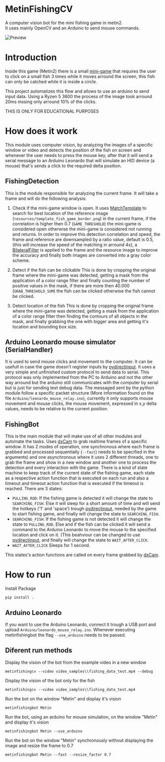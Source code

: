 # MetinFishingCV 
A computer vision bot for the mini fishing game in metin2.<br>
It uses mainly OpenCV and an Arduino to send mouse commands.

![Preview](/preview.gif)



# Introduction
Inside this game (Metin2) there is a small [mini-game](https://en-wiki.metin2.gameforge.com/index.php/Fishing) that requires the user to click on a small fish 3 times while it moves arround the screen, this fish can only be catched while it is inside a circle.

This project automatizes this flow and allows to use an arduino to send input data.
Using a Ryzen 5 3600 the process of the image took arround 20ms mssing only arround 10% of the clicks.

THIS IS ONLY FOR EDUCATIONAL PURPOSES
# How does it work
This module uses computer vision, by analyzing the images of a specific window or video and detects the position of the fish on screen and whenever the user needs to press the mouse key, after that it will send a serial message to an Arduino Leonardo that will simulate an HID device (a mouse) that's sends a click to the required delta position.

## FishingDetection
This is the module responsible for analyzing the current frame.
It will take a frame and will do the following analysis:
1. Check if the mini-game window is open.
It uses [MatchTemplate](https://docs.opencv.org/4.x/d4/dc6/tutorial_py_template_matching.html) to search for best location of the reference image (```resources/template_fish_game_border.png```) in the current frame, if the correlation is higher then 0.7 (```GAME_THRESHOLD```) the mini-game is considered open otherwise the mini-game is considered not running and returns.
In order to improve this detection correlation and speed, the frame and reference are downsampled by a ratio value, default is 0.5, (this will increase the speed of the matching in arround 4x), a [BilateralFilter]('https://www.geeksforgeeks.org/python-bilateral-filtering/') is applied to the frame and the resource image to improve the accuracy and finally both images are converted into a gray color scheme.

2. Detect if the fish can be clickable
This is done by cropping the original frame where the mini-game was detected, getting a mask from the application of a color range filter and finally counting the number of positive values in the mask, if there are more then 40.000 (```GRAB_THRESHOLD_SUM```) the fish can be clicked otherwise the fish cannot be clicked.

3. Detect location of the fish
This is done by cropping the original frame where the mini-game was detected, getting a mask from the application of a color range filter then finding the contours of all objects in the mask, and finally grabbing the one with bigger area and getting it's location and bounding box size.



## Arduino Leonardo mouse simulator (SerialHandler)
It is used to send mouse clicks and movement to the computer.
It can be usefull in case the game doesn't register inputs by [pydirectinput](https://github.com/learncodebygaming/pydirectinput).
It uses a very simple and unfinished custom protocol to send data to serial. This protocol was only implemented from the PC to Arduino and not the other way arround but the arduino still communicates with the computer by serial but is just for sending text debug data.
The messaged sent by the python module follow a specific packet structure (More information found on the file ```Arduino/leonardo_mouse_relay.ino```), currently it only supports mouse movement and mouse clicks, the mouse movement, expressed in x,y delta values, needs to be relative to the current position.

## FishingBot
This is the main module that will make use of all other modules and automate the tasks.
Uses [dxCam](https://github.com/ra1nty/DXcam) to grab realtime frames of a specific window.
It has 2 modes of operation, one synchronous where each frame is grabbed and processed sequentially (```--fast```) needs to be specified in the arguments) and one asynchronous where it uses 2 different threads, one to grab the frame and show in a new window and another one to process the detection and every interaction with the game.
There is a kind of state machine to keep track of the current state of the fishing game, each state as a respective action function that is executed on each run and also a timeout and timeout action function that is executed if the timeout is reached.
There are 3 states: 
- ```PULLING_ROD```:
If the fishing game is detected it will change the state to ```SEARCHING_FISH```.
Else it will sleep for a short amount of time and will send the hotkeys ('1' and 'space') trough [pydirectinput](https://github.com/learncodebygaming/pydirectinput), needed by the game to start fishing game, and finally will change the state to ```SEARCHING_FISH```.
- ```SEARCHING_FISH```:
If the fishing game is not detected it will change the state to ```PULLING_ROD```.
Else and if the fish can be clicked it will send a command to the Arduino Leonardo to move the mouse to the specified location and click on it. (This beahviour can be changed to use [pydirectinput](https://github.com/learncodebygaming/pydirectinput), and finally will change the state to ```WAIT_AFTER_CLICK```.
- ```WAIT_AFTER_CLICK```
Sleeps for 1 second.

This states's action functions are called on every frame grabbed by [dxCam](https://github.com/ra1nty/DXcam). 

# How to run

Install Package
```shell
pip install .
```

## Arduino Leonardo
If you want to use the Arduino Leonardo, connect it trough a USB port and upload ```Arduino/leonardo_mouse_relay.ino```.
Whenever executing metinfishingbot the flag ```--use_arduino``` needs to be passed.


## Diferent run methods
Display the vision of the bot from the example video in a new window
```shell
metinfishingcv --video video_samples\\fishing_data_test.mp4 --debug
```

Display the vision of the bot only for the fish
```shell
metinfishingcv --video video_samples\\fishing_data_test.mp4
```

Run the bot on the window "Metin" and display it's vision
```shell
metinfishingbot Metin
```

Run the bot, using an arduino for mouse simulation, on the window "Metin" and display it's vision
```shell
metinfishingbot Metin --use_arduino
```

Run the bot on the window "Metin" synchronously without displaying the image and resize the frame to 0.7 
```shell
metinfishingbot Metin --fast --resize_factor 0.7
```
